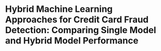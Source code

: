 # Hybrid Machine Learning Approaches for Credit Card Fraud Detection: Comparing Single Model and Hybrid Model Performance
